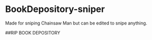 # BookDepository-sniper


Made for sniping Chainsaw Man but can be edited to snipe anything.

##RIP BOOK DEPOSITORY
